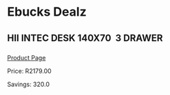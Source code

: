 
# Ebucks Dealz
## HII INTEC DESK 140X70  3 DRAWER
[Product Page](https://www.ebucks.com/web/shop/productSelected.do?prodId=1146196169&catId=1130195724)

Price: R2179.00

Savings: 320.0


	